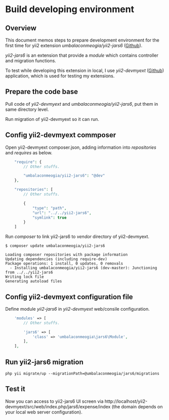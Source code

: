 # Build developing environment

## Overview

This document memos steps to prepare development environment for the first time for yii2 extension *umbalaconmeogia/yii2-jars6* ([Github](https://github.com/umbalaconmeogia/yii2-jars6)).

*yii2-jars6* is an extension that provide a *module* which contains controller and migration functions.

To test while developing this extension in local, I use *yii2-devmyext* ([Github](https://github.com/umbalaconmeogia/yii2-devmyext)) application, which is used for testing my extensions.

## Prepare the code base

Pull code of *yii2-devmyext* and *umbalaconmeogia/yii2-jars6*, put them in same directory level.

Run migration of yii2-devmyext so it can run.

## Config yii2-devmyext commposer

Open yii2-devmyext composer.json, adding information into *repositories* and *requires* as below.

```php
    "require": {
        // Other stuffs.

        "umbalaconmeogia/yii2-jars6": "@dev"
    },

    "repositories": [
        // Other stuffs.

		{
            "type": "path",
            "url": "../../yii2-jars6",
            "symlink": true
        }
    ]
```

Run *composer* to link yii2-jars6 to *vendor* directory of yii2-devmyext.

```shell
$ composer update umbalaconmeogia/yii2-jars6

Loading composer repositories with package information
Updating dependencies (including require-dev)
Package operations: 1 install, 0 updates, 0 removals
  - Installing umbalaconmeogia/yii2-jars6 (dev-master): Junctioning from ../../yii2-jars6
Writing lock file
Generating autoload files
```

## Config yii2-devmyext configuration file

Define module *yii2-jars6* in *yii2-devmyext* web/consile configuration.
```php
    'modules' => [
        // Other stuffs.

        'jars6' => [
            'class' => 'umbalaconmeogia\jars6\Module',
        ],
    ],
```

## Run yii2-jars6 migration

```shell
php yii migrate/up --migrationPath=@umbalaconmeogia/jars6/migrations
```

## Test it

Now you can access to yii2-jars6 UI screen via
http://localhost/yii2-devmyext/src/web/index.php/jars6/expense/index
(the domain depends on your local web server configuration).
